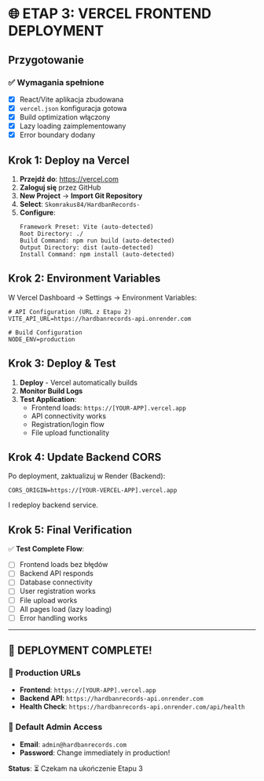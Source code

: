 # 🌐 ETAP 3: VERCEL FRONTEND DEPLOYMENT

## Przygotowanie

### ✅ Wymagania spełnione
- [x] React/Vite aplikacja zbudowana
- [x] `vercel.json` konfiguracja gotowa
- [x] Build optimization włączony
- [x] Lazy loading zaimplementowany
- [x] Error boundary dodany

## Krok 1: Deploy na Vercel

1. **Przejdź do**: https://vercel.com
2. **Zaloguj się** przez GitHub
3. **New Project** → **Import Git Repository**
4. **Select**: `Skomrakus84/HardbanRecords-`
5. **Configure**:
   ```
   Framework Preset: Vite (auto-detected)
   Root Directory: ./
   Build Command: npm run build (auto-detected)
   Output Directory: dist (auto-detected)
   Install Command: npm install (auto-detected)
   ```

## Krok 2: Environment Variables

W Vercel Dashboard → Settings → Environment Variables:

```env
# API Configuration (URL z Etapu 2)
VITE_API_URL=https://hardbanrecords-api.onrender.com

# Build Configuration
NODE_ENV=production
```

## Krok 3: Deploy & Test

1. **Deploy** - Vercel automatically builds
2. **Monitor Build Logs**
3. **Test Application**:
   - Frontend loads: `https://[YOUR-APP].vercel.app`
   - API connectivity works
   - Registration/login flow
   - File upload functionality

## Krok 4: Update Backend CORS

Po deployment, zaktualizuj w Render (Backend):

```env
CORS_ORIGIN=https://[YOUR-VERCEL-APP].vercel.app
```

I redeploy backend service.

## Krok 5: Final Verification

✅ **Test Complete Flow**:
- [ ] Frontend loads bez błędów
- [ ] Backend API responds
- [ ] Database connectivity
- [ ] User registration works
- [ ] File upload works
- [ ] All pages load (lazy loading)
- [ ] Error handling works

---

## 🎉 DEPLOYMENT COMPLETE!

### 📱 **Production URLs**
- **Frontend**: `https://[YOUR-APP].vercel.app`
- **Backend API**: `https://hardbanrecords-api.onrender.com`
- **Health Check**: `https://hardbanrecords-api.onrender.com/api/health`

### 👤 **Default Admin Access**
- **Email**: `admin@hardbanrecords.com`
- **Password**: Change immediately in production!

**Status**: ⏳ Czekam na ukończenie Etapu 3

